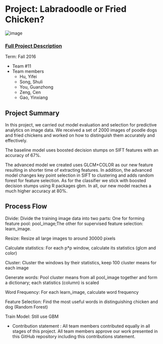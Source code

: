 # Project: Labradoodle or Fried Chicken? 
![image](https://s-media-cache-ak0.pinimg.com/236x/6b/01/3c/6b013cd759c69d17ffd1b67b3c1fbbbf.jpg)
### [Full Project Description](doc/project3_desc.html)

Term: Fall 2016

+ Team #11
+ Team members
     + Hu, Yifei
     + Song, Shuli
     + You, Guanzhong 
     + Zeng, Cen 
     + Gao, Yinxiang

## Project Summary

In this project, we carried out model evaluation and selection for predictive analytics on image data. We received a set of 2000 images of poodle dogs and fried chickens and worked on how to distinguish them accurately and effectively.

The baseline model uses boosted decision stumps on SIFT features with an accuracy of 67%.

The advanced model we created uses GLCM+COLOR as our new feature resulting in shorter time of extracting features. In addition, the advanced model changes key point selection in SIFT to clustering and adds random forest for feature selection.  As for the classifier we stick with boosted decision stumps using R packages gbm. In all, our new model reaches a much higher accuracy at 80%.

## Process Flow

Divide:	Divide the training image data into two parts: 	One for forming feature pool: pool_image;The other for supervised feature selection: learn_image.

Resize:	Resize all large images to around 30000 pixels

Calculate statistics:	For each p*p window, calculate its statistics (glcm and color)

Cluster: Cluster the windows by their statistics, keep 100 cluster means for each image

Generate words:	Pool cluster means from all  pool_image together and form a dictionary; each statistics (column) is scaled

Word Frequency:	For each learn_image, calculate word frequency

Feature Selection: Find the most useful words in distinguishing chicken and dog (Random Forest)

Train Model: Still use GBM

	
+ Contribution statement : 
  All team members contributed equally in all stages of this project. All team members approve our work presented in this GitHub repository including this contributions statement. 



